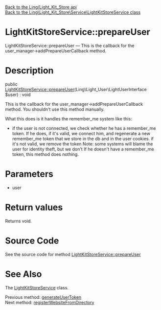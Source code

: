 [Back to the Ling/Light_Kit_Store api](https://github.com/lingtalfi/Light_Kit_Store/blob/master/doc/api/Ling/Light_Kit_Store.md)<br>
[Back to the Ling\Light_Kit_Store\Service\LightKitStoreService class](https://github.com/lingtalfi/Light_Kit_Store/blob/master/doc/api/Ling/Light_Kit_Store/Service/LightKitStoreService.md)


LightKitStoreService::prepareUser
================



LightKitStoreService::prepareUser — This is the callback for the user_manager->addPrepareUserCallback method.




Description
================


public [LightKitStoreService::prepareUser](https://github.com/lingtalfi/Light_Kit_Store/blob/master/doc/api/Ling/Light_Kit_Store/Service/LightKitStoreService/prepareUser.md)(Ling\Light_User\LightUserInterface $user) : void




This is the callback for the user_manager->addPrepareUserCallback method.
You shouldn't use this method manually.

What this does is it handles the remember_me system like this:

- if the user is not connected, we check whether he has a remember_me token.
     If he does,
         if it's valid, we connect him, and regenerate a new remember_me token that
             we store in the db and in the user cookies.
         if it's not valid, we remove the token
             Note: some systems will blame the user for identity theft, but we don't
     If he doesn't have a remember_me token, this method does nothing.




Parameters
================


- user

    


Return values
================

Returns void.








Source Code
===========
See the source code for method [LightKitStoreService::prepareUser](https://github.com/lingtalfi/Light_Kit_Store/blob/master/Service/LightKitStoreService.php#L186-L205)


See Also
================

The [LightKitStoreService](https://github.com/lingtalfi/Light_Kit_Store/blob/master/doc/api/Ling/Light_Kit_Store/Service/LightKitStoreService.md) class.

Previous method: [generateUserToken](https://github.com/lingtalfi/Light_Kit_Store/blob/master/doc/api/Ling/Light_Kit_Store/Service/LightKitStoreService/generateUserToken.md)<br>Next method: [registerWebsiteFromDirectory](https://github.com/lingtalfi/Light_Kit_Store/blob/master/doc/api/Ling/Light_Kit_Store/Service/LightKitStoreService/registerWebsiteFromDirectory.md)<br>

